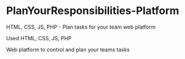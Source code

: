 # PlanYourResponsibilities-Platform
HTML, CSS, JS, PHP - Plan tasks for your team web platform

Used HTML, CSS, JS, PHP

Web platform to control and plan your teams tasks
